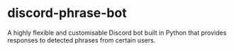# discord-phrase-bot
A highly flexible and customisable Discord bot built in Python that provides responses to detected phrases from certain users.
